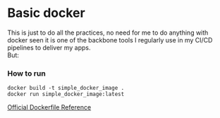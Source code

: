 # Basic docker

This is just to do all the practices, no need for me to do anything with docker seen it is one of the backbone tools I regularly use in my CI/CD pipelines to deliver my apps.
<br>But:

### How to run

```
docker build -t simple_docker_image .
docker run simple_docker_image:latest
```

<a href="https://docs.docker.com/build/concepts/dockerfile/">Official Dockerfile Reference</a>
